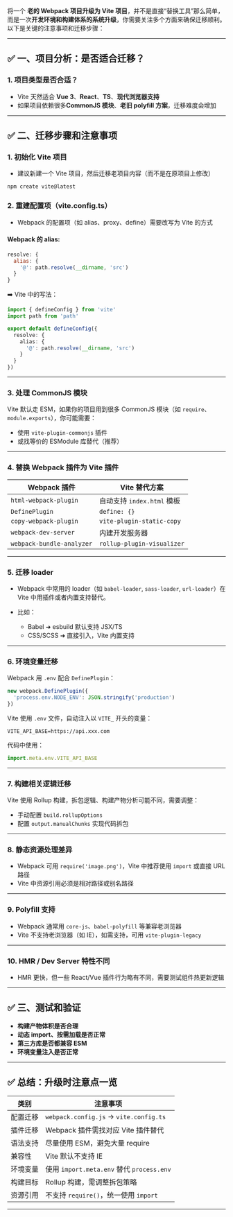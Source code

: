 将一个 **老的 Webpack 项目升级为 Vite 项目**，并不是直接“替换工具”那么简单，而是一次**开发环境和构建体系的系统升级**，你需要关注多个方面来确保迁移顺利。以下是关键的注意事项和迁移步骤：

---

## ✅ 一、项目分析：是否适合迁移？

### 1. 项目类型是否合适？

* Vite 天然适合 **Vue 3**、**React**、**TS**、**现代浏览器支持**
* 如果项目依赖很多**CommonJS 模块**、**老旧 polyfill 方案**，迁移难度会增加

---

## ✅ 二、迁移步骤和注意事项

### 1. **初始化 Vite 项目**

* 建议新建一个 Vite 项目，然后迁移老项目内容（而不是在原项目上修改）

```bash
npm create vite@latest
```

### 2. **重建配置项（vite.config.ts）**

* Webpack 的配置项（如 alias、proxy、define）需要改写为 Vite 的方式

#### Webpack 的 alias:

```js
resolve: {
  alias: {
    '@': path.resolve(__dirname, 'src')
  }
}
```

➡️ Vite 中的写法：

```ts
import { defineConfig } from 'vite'
import path from 'path'

export default defineConfig({
  resolve: {
    alias: {
      '@': path.resolve(__dirname, 'src')
    }
  }
})
```

---

### 3. **处理 CommonJS 模块**

Vite 默认走 ESM，如果你的项目用到很多 CommonJS 模块（如 `require`、`module.exports`），你可能需要：

* 使用 `vite-plugin-commonjs` 插件
* 或找等价的 ESModule 库替代（推荐）

---

### 4. **替换 Webpack 插件为 Vite 插件**

| Webpack 插件                | Vite 替代方案                  |
| ------------------------- | -------------------------- |
| `html-webpack-plugin`     | 自动支持 `index.html` 模板       |
| `DefinePlugin`            | `define: {}`               |
| `copy-webpack-plugin`     | `vite-plugin-static-copy`  |
| `webpack-dev-server`      | 内建开发服务器                    |
| `webpack-bundle-analyzer` | `rollup-plugin-visualizer` |

---

### 5. **迁移 loader**

* Webpack 中常用的 loader（如 `babel-loader`, `sass-loader`, `url-loader`）在 Vite 中用插件或者内置支持替代。
* 比如：

  * Babel ➜ esbuild 默认支持 JSX/TS
  * CSS/SCSS ➜ 直接引入，Vite 内置支持

---

### 6. **环境变量迁移**

Webpack 用 `.env` 配合 `DefinePlugin`：

```js
new webpack.DefinePlugin({
  'process.env.NODE_ENV': JSON.stringify('production')
})
```

Vite 使用 `.env` 文件，自动注入以 `VITE_` 开头的变量：

```env
VITE_API_BASE=https://api.xxx.com
```

代码中使用：

```js
import.meta.env.VITE_API_BASE
```

---

### 7. **构建相关逻辑迁移**

Vite 使用 Rollup 构建，拆包逻辑、构建产物分析可能不同，需要调整：

* 手动配置 `build.rollupOptions`
* 配置 `output.manualChunks` 实现代码拆包

---

### 8. **静态资源处理差异**

* Webpack 可用 `require('image.png')`，Vite 中推荐使用 `import` 或直接 URL 路径
* Vite 中资源引用必须是相对路径或别名路径

---

### 9. **Polyfill 支持**

* Webpack 通常用 `core-js`、`babel-polyfill` 等兼容老浏览器
* Vite 不支持老浏览器（如 IE），如需支持，可用 `vite-plugin-legacy`

---

### 10. **HMR / Dev Server 特性不同**

* HMR 更快，但一些 React/Vue 插件行为略有不同，需要测试组件热更新逻辑

---

## ✅ 三、测试和验证

* **构建产物体积是否合理**
* **动态 import、按需加载是否正常**
* **第三方库是否都兼容 ESM**
* **环境变量注入是否正常**

---

## ✅ 总结：升级时注意点一览

| 类别   | 注意事项                                    |
| ---- | --------------------------------------- |
| 配置迁移 | `webpack.config.js` -> `vite.config.ts` |
| 插件迁移 | Webpack 插件需找对应 Vite 插件替代                |
| 语法支持 | 尽量使用 ESM，避免大量 require                   |
| 兼容性  | Vite 默认不支持 IE                           |
| 环境变量 | 使用 `import.meta.env` 替代 `process.env`   |
| 构建目标 | Rollup 构建，需调整拆包策略                       |
| 资源引用 | 不支持 `require()`，统一使用 `import`           |

---